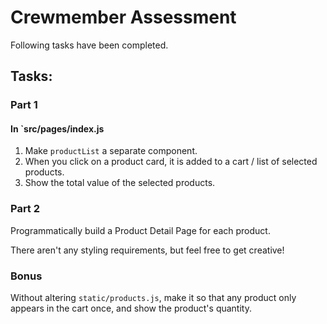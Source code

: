 # Crewmember Assessment

Following tasks have been completed.

## Tasks:

### Part 1

#### In `src/pages/index.js

1. Make `productList` a separate component.
2. When you click on a product card, it is added to a cart / list of selected products.
3. Show the total value of the selected products.

### Part 2
 
Programmatically build a Product Detail Page for each product.

There aren't any styling requirements, but feel free to get creative!

### Bonus

Without altering `static/products.js`, make it so that any product only appears in the cart once, and show the product's quantity.
